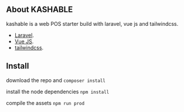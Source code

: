 
## About KASHABLE

kashable is a web POS starter build with laravel, vue js and tailwindcss.


- [Laravel](https://laravel.com/).
- [Vue JS](https://vuejs.org/).
- [tailwindcss](https://tailwindcss.com/).

## Install

download the repo and 
`composer install`

install the node dependencies
`npm install`

compile the assets
`npm run prod`



